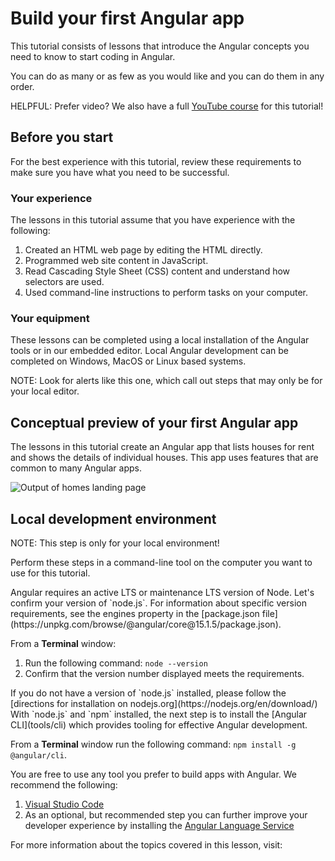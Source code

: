 # Build your first Angular app

This tutorial consists of lessons that introduce the Angular concepts you need to know to start coding in Angular.

You can do as many or as few as you would like and you can do them in any order.

HELPFUL: Prefer video? We also have a full [YouTube course](https://youtube.com/playlist?list=PL1w1q3fL4pmj9k1FrJ3Pe91EPub2_h4jF&si=1q9889ulHp8VZ0e7) for this tutorial!

<docs-video src="https://www.youtube.com/embed/xAT0lHYhHMY?si=cKUW_MGn3MesFT7o"/>

## Before you start

For the best experience with this tutorial, review these requirements to make sure you have what you need to be successful.

### Your experience

The lessons in this tutorial assume that you have experience with the following:

1. Created an HTML web page by editing the HTML directly.
1. Programmed web site content in JavaScript.
1. Read Cascading Style Sheet (CSS) content and understand how selectors are used.
1. Used command-line instructions to perform tasks on your computer.

### Your equipment

These lessons can be completed using a local installation of the Angular tools or in our embedded editor. Local Angular development can be completed on Windows, MacOS or Linux based systems.

NOTE: Look for alerts like this one, which call out steps that may only be for your local editor.

## Conceptual preview of your first Angular app

The lessons in this tutorial create an Angular app that lists houses for rent and shows the details of individual houses.
This app uses features that are common to many Angular apps.

<img alt="Output of homes landing page" src="assets/images/tutorials/first-app/homes-app-landing-page.png">

## Local development environment

NOTE: This step is only for your local environment!

Perform these steps in a command-line tool on the computer you want to use for this tutorial.

<docs-workflow>

<docs-step title="Identify the version of `node.js` that Angular requires">
Angular requires an active LTS or maintenance LTS version of Node. Let's confirm your version of `node.js`. For information about specific version requirements, see the engines property in the [package.json file](https://unpkg.com/browse/@angular/core@15.1.5/package.json).

From a **Terminal** window:

1. Run the following command: `node --version`
1. Confirm that the version number displayed meets the requirements.
</docs-step>

<docs-step title="Install the correct version of `node.js` for Angular">
If you do not have a version of `node.js` installed, please follow the [directions for installation on nodejs.org](https://nodejs.org/en/download/)
</docs-step>

<docs-step title="Install the latest version of Angular">
With `node.js` and `npm` installed, the next step is to install the [Angular CLI](tools/cli) which provides tooling for effective Angular development.

From a **Terminal** window run the following command: `npm install -g @angular/cli`.
</docs-step>

<docs-step title="Install integrated development environment (IDE)">
You are free to use any tool you prefer to build apps with Angular. We recommend the following:

1. [Visual Studio Code](https://code.visualstudio.com/)
2. As an optional, but recommended step you can further improve your developer experience by installing the [Angular Language Service](https://marketplace.visualstudio.com/items?itemName=Angular.ng-template)
</docs-step>

</docs-workflow>

For more information about the topics covered in this lesson, visit:

<docs-pill-row>
  <docs-pill href="/overview" title="What is Angular"/>
  <docs-pill href="/tools/cli/setup-local" title="Setting up the local environment and workspace"/>
  <docs-pill href="/cli" title="Angular CLI Reference"/>
</docs-pill-row>
